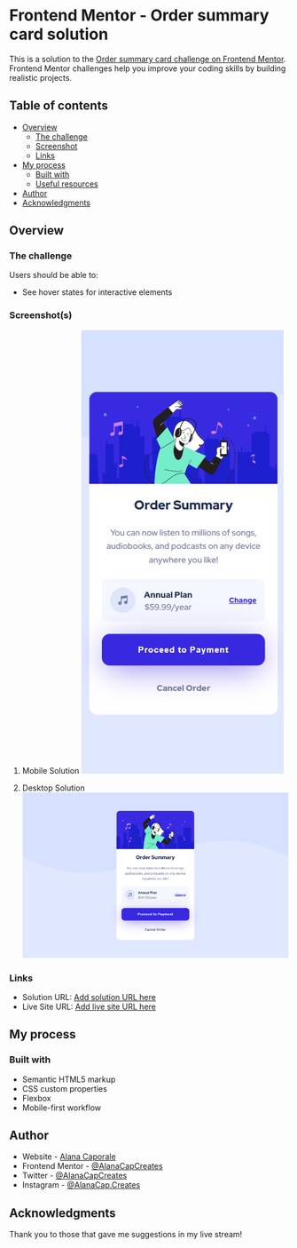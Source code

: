 # Frontend Mentor - Order summary card solution

This is a solution to the [Order summary card challenge on Frontend Mentor](https://www.frontendmentor.io/challenges/order-summary-component-QlPmajDUj). Frontend Mentor challenges help you improve your coding skills by building realistic projects. 

## Table of contents

- [Overview](#overview)
  - [The challenge](#the-challenge)
  - [Screenshot](#screenshot)
  - [Links](#links)
- [My process](#my-process)
  - [Built with](#built-with)
  - [Useful resources](#useful-resources)
- [Author](#author)
- [Acknowledgments](#acknowledgments)


## Overview

### The challenge

Users should be able to:

- See hover states for interactive elements

### Screenshot(s)

1. Mobile Solution
![Screenshot of the mobile solution](./images/Screenshot-MobileSolution.png)

2. Desktop Solution
![Screenshot of the desktop solution](./images/Screenshot-DesktopSolution.png)

### Links

- Solution URL: [Add solution URL here](https://www.frontendmentor.io/solutions/order-summary-card-challenge-using-html-and-css-1q5FHN_7BS)
- Live Site URL: [Add live site URL here](acc-fm-order-summary-component.netlify.app)

## My process

### Built with

- Semantic HTML5 markup
- CSS custom properties
- Flexbox
- Mobile-first workflow


## Author

- Website - [Alana Caporale](https://alanacapcreates.com)
- Frontend Mentor - [@AlanaCapCreates](https://www.frontendmentor.io/profile/alanacapcreates)
- Twitter - [@AlanaCapCreates](https://www.twitter.com/alanacapcreates)
- Instagram - [@AlanaCap.Creates](https://www.instagram.com/alanacap.creates/?hl=en)


## Acknowledgments

Thank you to those that gave me suggestions in my live stream!
